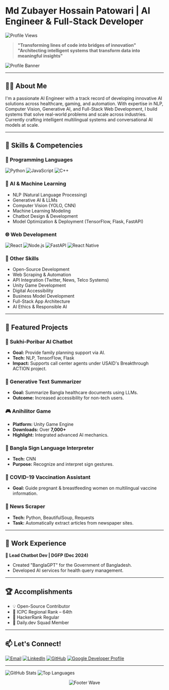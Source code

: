 # Md Zubayer Hossain Patowari | AI Engineer & Full-Stack Developer

![Profile Views](https://komarev.com/ghpvc/?username=mdzubayerhossain&color=dc143c)

> **"Transforming lines of code into bridges of innovation"**  
> **"Architecting intelligent systems that transform data into meaningful insights"**

![Profile Banner](https://github.com/user-attachments/assets/3f35592c-2692-4582-b440-732b46be6fc2)

---

## 👨‍💻 About Me

I'm a passionate AI Engineer with a track record of developing innovative AI solutions across healthcare, gaming, and automation. With expertise in NLP, Computer Vision, Generative AI, and Full-Stack Web Development, I build systems that solve real-world problems and scale across industries. Currently crafting intelligent multilingual systems and conversational AI models at scale.

---

## 🧠 Skills & Competencies

### 🔢 Programming Languages
![Python](https://img.shields.io/badge/Python-Expert-3776AB?style=for-the-badge&logo=python&logoColor=white)
![JavaScript](https://img.shields.io/badge/JavaScript-Advanced-F7DF1E?style=for-the-badge&logo=javascript&logoColor=black)
![C++](https://img.shields.io/badge/C++-Proficient-00599C?style=for-the-badge&logo=c%2B%2B&logoColor=white)

### 🤖 AI & Machine Learning
- NLP (Natural Language Processing)
- Generative AI & LLMs
- Computer Vision (YOLO, CNN)
- Machine Learning Modeling
- Chatbot Design & Development
- Model Optimization & Deployment (TensorFlow, Flask, FastAPI)

### 🌐 Web Development
![React](https://img.shields.io/badge/React-Professional-61DAFB?style=for-the-badge&logo=react&logoColor=black)
![Node.js](https://img.shields.io/badge/Node.js-Expert-339933?style=for-the-badge&logo=node.js&logoColor=white)
![FastAPI](https://img.shields.io/badge/FastAPI-Advanced-009688?style=for-the-badge&logo=fastapi&logoColor=white)
![React Native](https://img.shields.io/badge/React%20Native-Mobile%20Dev-61DAFB?style=for-the-badge&logo=react&logoColor=white)

### 💼 Other Skills
- Open-Source Development
- Web Scraping & Automation
- API Integration (Twitter, News, Telco Systems)
- Unity Game Development
- Digital Accessibility
- Business Model Development
- Full-Stack App Architecture
- AI Ethics & Responsible AI

---

## 🚀 Featured Projects

### 🧬 Sukhi-Poribar AI Chatbot
- **Goal:** Provide family planning support via AI.
- **Tech:** NLP, TensorFlow, Flask
- **Impact:** Supports call center agents under USAID's Breakthrough ACTION project.

### 🧠 Generative Text Summarizer
- **Goal:** Summarize Bangla healthcare documents using LLMs.
- **Outcome:** Increased accessibility for non-tech users.

### 🎮 Anihilitor Game
- **Platform:** Unity Game Engine  
- **Downloads:** Over **7,000+**  
- **Highlight:** Integrated advanced AI mechanics.

### 🧏 Bangla Sign Language Interpreter
- **Tech:** CNN  
- **Purpose:** Recognize and interpret sign gestures.

### 🦠 COVID-19 Vaccination Assistant
- **Goal:** Guide pregnant & breastfeeding women on multilingual vaccine information.

### 📰 News Scraper
- **Tech:** Python, BeautifulSoup, Requests  
- **Task:** Automatically extract articles from newspaper sites.

---

## 👔 Work Experience
**🔹 Lead Chatbot Dev | DGFP (Dec 2024)**  
- Created "BanglaGPT" for the Government of Bangladesh.  
- Developed AI services for health query management.



---

## 🏆 Accomplishments

- 💡 Open-Source Contributor  
- 🥇 ICPC Regional Rank – 64th  
- 🧩 HackerRank Regular  
- 🎯 Daily.dev Squad Member  

---

## 📫 Let's Connect!

[![Email](https://img.shields.io/badge/Email-Contact%20Me-D14836?style=for-the-badge&logo=gmail&logoColor=white)](mailto:mdzubayerpatowari@gmail.com)
[![LinkedIn](https://img.shields.io/badge/LinkedIn-Network-0077B5?style=for-the-badge&logo=linkedin&logoColor=white)](https://linkedin.com/in/mdzubayerhossainpatowari)
[![GitHub](https://img.shields.io/badge/GitHub-Portfolio-181717?style=for-the-badge&logo=github&logoColor=white)](https://github.com/mdzubayerhossain)
[![Google Developer Profile](https://img.shields.io/badge/Google%20Dev-G.dev%20Profile-4285F4?style=for-the-badge&logo=google&logoColor=white)](https://g.dev/mdzubayerhossainpatowari)

---

![GitHub Stats](https://github-readme-stats.vercel.app/api?username=mdzubayerhossain&theme=radical&show_icons=true&include_all_commits=true)
![Top Languages](https://github-readme-stats.vercel.app/api/top-langs/?username=mdzubayerhossain&theme=radical&layout=compact)

<div align="center">
  <img src="https://capsule-render.vercel.app/api?type=waving&color=gradient&height=80&section=footer" alt="Footer Wave" />
</div>
